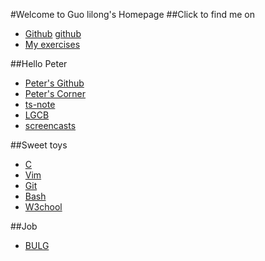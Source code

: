 #Welcome to Guo lilong's Homepage
##Click to find me on
* [Github] [github]   
* [My exercises][exercises]

##Hello Peter
* [Peter's Github][Peter's Github]   
* [Peter's Corner][Peter's Corner]   
* [ts-note][ts-note]   
* [LGCB][LGCB]   
* [screencasts][screencasts]

##Sweet toys
* [C][C]    
* [Vim][Vim]   
* [Git][Git]   
* [Bash][Bash]   
* [W3chool][W3chool]   

##Job
* [BULG][BULG] 


[github]:https://github.com/guolilong2012
[exercises]:https://github.com/guolilong2012/exercises
[Peter's Github]:https://github.com/happypeter/
[Peter's Corner]:http://happypeter.github.com/
[ts-note]:https://github.com/guolilong2012/note/blob/master/peter-note.md
[LGCB]:http://happypeter.github.com/LGCB/book/
[screencasts]:http://happypeter.org/happycasts/
[C]:http://learn.akae.cn/media/index.html
[Vim]:http://ljyfree.blog.hexun.com/8243818_d.html
[Git]:http://progit.org/book/zh/
[Bash]:http://tldp.org/LDP/Bash-Beginners-Guide/html/
[W3chool]:http://www.w3school.com.cn/
[BULG]:http://www.beijinglug.org/

